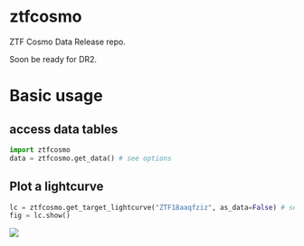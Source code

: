 # ztfcosmo
ZTF Cosmo Data Release repo.

Soon be ready for DR2.


# Basic usage

## access data tables

```python
import ztfcosmo
data = ztfcosmo.get_data() # see options
```

## Plot a lightcurve
```python
lc = ztfcosmo.get_target_lightcurve("ZTF18aaqfziz", as_data=False) # see options
fig = lc.show()
```
![](docs/figures/ZTF18aaqfziz_lcfit.png)
